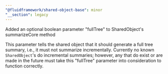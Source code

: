```yaml
---
"@fluidframework/shared-object-base": minor
"__section": legacy
---
```

Added an optional boolean parameter "fullTree" to SharedObject's summarizeCore method

This parameter tells the shared object that it should generate a full tree summary, i.e., it must not summarize incrementally.
Currently no known `SharedObject`'s do incremental summaries; however, any that do exist or are made in the future must take this "fullTree" parameter into consideration to function correctly.
